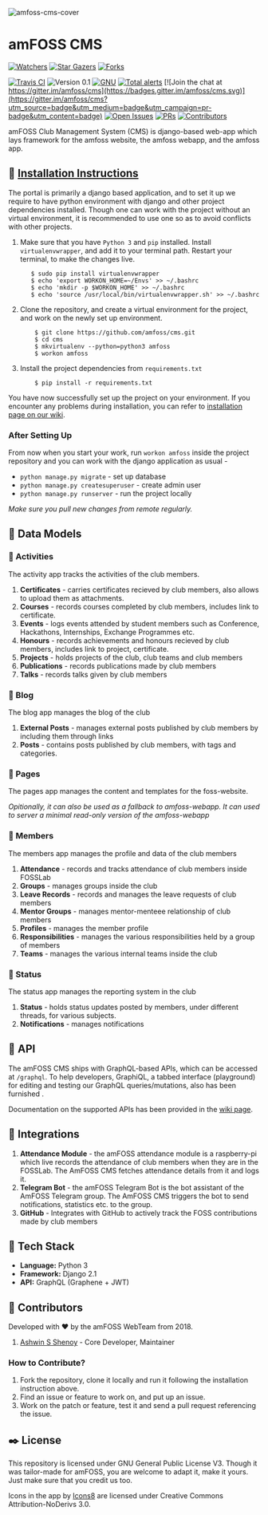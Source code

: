
![amfoss-cms-cover](https://user-images.githubusercontent.com/21276922/51844359-12628580-233b-11e9-891a-d4d826bd1d6e.png)
# amFOSS CMS
[![Watchers][watchers-badge]][watchers]
[![Star Gazers][stars-badge]][stargazers]
[![Forks][forks-badge]][forks]

[![Travis CI][build-badge]][build]
![Version 0.1](https://img.shields.io/badge/Version-0.1_(Alpha)-green.svg) 
[![GNU][license-badge]][license]
[![Total alerts](https://img.shields.io/lgtm/alerts/g/amfoss/cms.svg?logo=lgtm&logoWidth=18)](https://lgtm.com/projects/g/amfoss/cms/alerts/) [![Join the chat at https://gitter.im/amfoss/cms](https://badges.gitter.im/amfoss/cms.svg)](https://gitter.im/amfoss/cms?utm_source=badge&utm_medium=badge&utm_campaign=pr-badge&utm_content=badge)
[![Open Issues][issues-badge]][issues]
[![PRs][pr-badge]][prs]
[![Contributors][contributors-badge]][contributors]


amFOSS Club Management System (CMS) is django-based web-app which lays framework for the amfoss website, the amfoss webapp, and the amfoss app. 


## :minidisc: [Installation Instructions](https://github.com/amfoss/cms/wiki/Installation)
The portal is primarily a django based application, and to set it up we require to have 
python environment with django and other project dependencies installed. Though one can
work with the project without an virtual environment,  it is recommended to use one so 
as to avoid conflicts with other projects.

1. Make sure that you have `Python 3` and `pip` installed. 
   Install `virtualenvwrapper`, and add it to your terminal path. Restart your terminal, to make the changes live.
   
    ```
       $ sudo pip install virtualenvwrapper
       $ echo 'export WORKON_HOME=~/Envs' >> ~/.bashrc
       $ echo 'mkdir -p $WORKON_HOME' >> ~/.bashrc   
       $ echo 'source /usr/local/bin/virtualenvwrapper.sh' >> ~/.bashrc   
    ```
    
2. Clone the repository, and create a virtual environment for the project, 
   and work on the newly set up environment.
   
    ```
        $ git clone https://github.com/amfoss/cms.git
        $ cd cms
        $ mkvirtualenv --python=python3 amfoss
        $ workon amfoss
    ```
    
3. Install the project dependencies from `requirements.txt`
    ```
        $ pip install -r requirements.txt
    ```

You have now successfully set up the project on your environment. If you encounter any problems during installation, you can refer to [installation page on our wiki](https://github.com/amfoss/cms/wiki/Installation).

### After Setting Up
From now when you start your work, run ``workon amfoss`` inside the project repository and you can work with the django application as usual - 

* `python manage.py migrate` - set up database
* `python manage.py createsuperuser` - create admin user
* `python manage.py runserver`  - run the project locally

*Make sure you pull new changes from remote regularly.*


## :rocket: Data Models

### :tada: Activities
The activity app tracks the activities of the club members.

1. **Certificates** - carries certificates recieved by club members, also allows to upload them as attachments.
2. **Courses** - records courses completed by club members, includes link to certificate.
3. **Events** - logs events attended by student members such as Conference, Hackathons, Internships, Exchange Programmes etc.
4. **Honours** - records achievements and honours recieved by club members, includes link to project, certificate.
5. **Projects** - holds projects of the club, club teams and club members
6. **Publications** - records publications made by club members
7. **Talks** - records talks given by club members

### :postbox: Blog
The blog app manages the blog of the club

1. **External Posts** - manages external posts published by club members by including them through links
2. **Posts** - contains posts published by club members, with tags and categories.

### :pencil: Pages
The pages app manages the content and templates for the foss-website. 

*Opitionally, it can also be used as a fallback to amfoss-webapp. It can used to server a minimal read-only version of the amfoss-webapp*

### :girl: Members
The members app manages the profile and data of the club members

1. **Attendance** - records and tracks attendance of club members inside FOSSLab
2. **Groups** - manages groups inside the club
2. **Leave Records** - records and manages the leave requests of club members
3. **Mentor Groups** - manages mentor-menteee relationship of club members
4. **Profiles** - manages the member profile
5. **Responsibilities** - manages the various responsibilities held by a group of members
6. **Teams** - manages the various internal teams inside the club

### :incoming_envelope: Status
The status app manages the reporting system in the club
 
1. **Status** - holds status updates posted by members, under different threads, for various subjects. 
2. **Notifications** - manages notifications

## :dizzy: API

The amFOSS CMS ships with GraphQL-based APIs, which can be accessed at `/graphql`. To help developers, GraphiQL, a tabbed interface (playground) for editing and testing our GraphQL queries/mutations, also has been furnished .

Documentation on the supported APIs has been provided in the [wiki page](https://github.com/amfoss/cms/wiki/APIs).

## :satellite: Integrations

1. **Attendance Module** - the amFOSS attendance module is a raspberry-pi which live records the attendance of club members when they are in the FOSSLab. The AmFOSS CMS fetches attendance details from it and logs it.
2. **Telegram Bot** - the amFOSS Telegram Bot is the bot assistant of the AmFOSS Telegram group. The AmFOSS CMS triggers the bot to send notifications, statistics etc. to the group.
4. **GitHub** - Integrates with GitHub to actively track the FOSS contributions made by club members

## :wrench: Tech Stack

* **Language:**  Python 3
* **Framework:** Django 2.1
* **API:** GraphQL (Graphene + JWT)

## :gem: Contributors
Developed with :hearts: by the amFOSS WebTeam from 2018.
1. [Ashwin S Shenoy](https://github.com/aswinshenoy) - Core Developer, Maintainer

### How to Contribute?
1. Fork the repository, clone it locally and run it following the installation instruction above.
2. Find an issue or feature to work on, and put up an issue.
3. Work on the patch or feature, test it and send a pull request referencing the issue.

## :black_nib: License
This repository is licensed under  GNU General Public License V3. Though it was tailor-made for amFOSS, you are welcome to adapt it, make it yours. Just make sure that you credit us too.

Icons in the app by <a href="https://icons8.com/">Icons8</a> are licensed under Creative Commons Attribution-NoDerivs 3.0.

[build-badge]:https://api.travis-ci.org/amfoss/cms.svg?branch=master
[build]:https://travis-ci.org/amfoss/cms
[contributors-badge]:https://img.shields.io/github/contributors/amfoss/cms.svg
[contributors]: https://github.com/amfoss/cms/graphs/contributors
[watchers-badge]:https://img.shields.io/github/watchers/amfoss/cms.svg?style=social
[watchers]: https://github.com/amfoss/cms/watchers
[stars-badge]:https://img.shields.io/github/stars/amfoss/cms.svg?style=social
[stargazers]:https://github.com/amfoss/cms/stargazers
[forks-badge]: https://img.shields.io/github/forks/amfoss/cms.svg?style=social
[forks]: https://github.com/amfoss/cms/network/members
[license-badge]: https://img.shields.io/github/license/amfoss/cms.svg
[license]: https://github.com/amfoss/gitlit/blob/master/LICENSE
[issues-badge]: https://img.shields.io/github/issues/amfoss/cms.svg
[issues]: https://github.com/amfoss/cms/issues
[pr-badge]:https://img.shields.io/github/issues-pr/amfoss/cms.svg
[prs]: https://github.com/amfoss/cms/pulls

